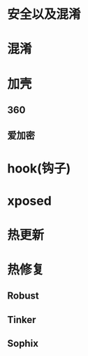 # 安全以及混淆

#			混淆
	

#			加壳

##				360

##				爱加密

#			hook(钩子)

#			xposed

#			热更新

#			热修复

##				Robust

##				Tinker

##				Sophix
